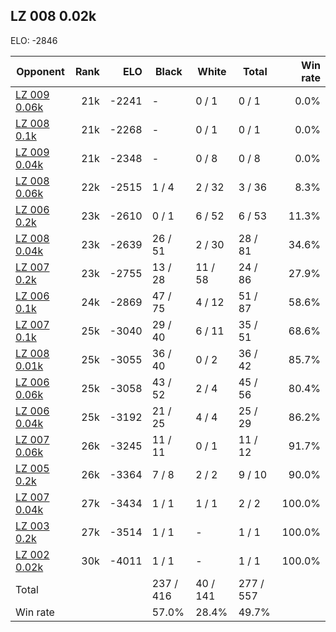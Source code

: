 ## LZ 008 0.02k ##

ELO: -2846

Opponent | Rank | ELO | Black | White | Total | Win rate
---------|-----:|----:|-------|-------|-------|-------:
[LZ 009 0.06k](LZ%20009%200.06k.md) | 21k | -2241 | - | 0 / 1 | 0 / 1 | 0.0%
[LZ 008 0.1k](LZ%20008%200.1k.md) | 21k | -2268 | - | 0 / 1 | 0 / 1 | 0.0%
[LZ 009 0.04k](LZ%20009%200.04k.md) | 21k | -2348 | - | 0 / 8 | 0 / 8 | 0.0%
[LZ 008 0.06k](LZ%20008%200.06k.md) | 22k | -2515 | 1 / 4 | 2 / 32 | 3 / 36 | 8.3%
[LZ 006 0.2k](LZ%20006%200.2k.md) | 23k | -2610 | 0 / 1 | 6 / 52 | 6 / 53 | 11.3%
[LZ 008 0.04k](LZ%20008%200.04k.md) | 23k | -2639 | 26 / 51 | 2 / 30 | 28 / 81 | 34.6%
[LZ 007 0.2k](LZ%20007%200.2k.md) | 23k | -2755 | 13 / 28 | 11 / 58 | 24 / 86 | 27.9%
[LZ 006 0.1k](LZ%20006%200.1k.md) | 24k | -2869 | 47 / 75 | 4 / 12 | 51 / 87 | 58.6%
[LZ 007 0.1k](LZ%20007%200.1k.md) | 25k | -3040 | 29 / 40 | 6 / 11 | 35 / 51 | 68.6%
[LZ 008 0.01k](LZ%20008%200.01k.md) | 25k | -3055 | 36 / 40 | 0 / 2 | 36 / 42 | 85.7%
[LZ 006 0.06k](LZ%20006%200.06k.md) | 25k | -3058 | 43 / 52 | 2 / 4 | 45 / 56 | 80.4%
[LZ 006 0.04k](LZ%20006%200.04k.md) | 25k | -3192 | 21 / 25 | 4 / 4 | 25 / 29 | 86.2%
[LZ 007 0.06k](LZ%20007%200.06k.md) | 26k | -3245 | 11 / 11 | 0 / 1 | 11 / 12 | 91.7%
[LZ 005 0.2k](LZ%20005%200.2k.md) | 26k | -3364 | 7 / 8 | 2 / 2 | 9 / 10 | 90.0%
[LZ 007 0.04k](LZ%20007%200.04k.md) | 27k | -3434 | 1 / 1 | 1 / 1 | 2 / 2 | 100.0%
[LZ 003 0.2k](LZ%20003%200.2k.md) | 27k | -3514 | 1 / 1 | - | 1 / 1 | 100.0%
[LZ 002 0.02k](LZ%20002%200.02k.md) | 30k | -4011 | 1 / 1 | - | 1 / 1 | 100.0%
Total | | | 237 / 416 | 40 / 141 | 277 / 557 | 
Win rate| | | 57.0% | 28.4% | 49.7% | 
